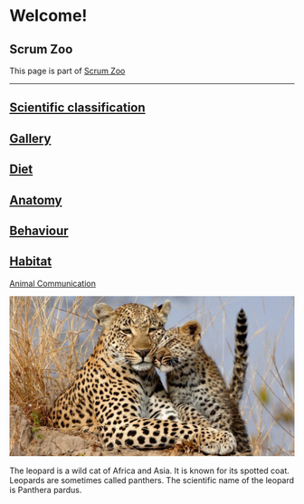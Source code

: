 # Welcome!

## Scrum Zoo
This page is part of <a href="https://scrum-zoo.netlify.app/" target="parent">Scrum Zoo</a>

---
[Scientific classification](/Scientific)
---
[Gallery](/gallery)
---
[Diet](/diet)
---
[Anatomy](/anatomy)
---
[Behaviour](/behaviour)
---
[Habitat](/habitat)
---
[Animal Communication](/communication)

![Awesome Leopard](/assets/images/home.jpg "Awesome Leopard")

The leopard is a wild cat of Africa and Asia. It is known for its spotted coat. Leopards are sometimes called panthers. The scientific name of the leopard is Panthera pardus.

